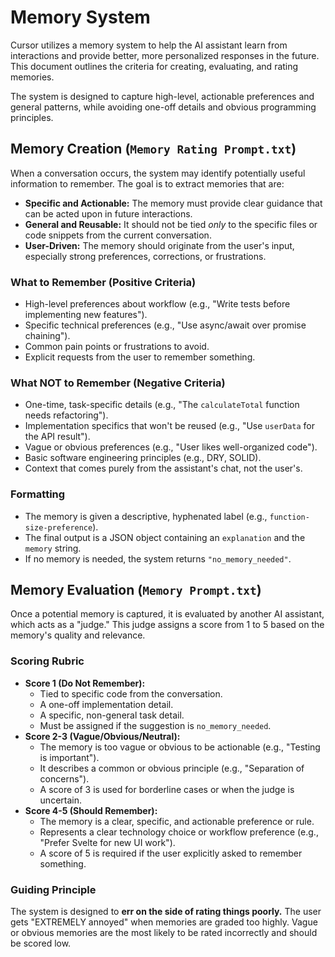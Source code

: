 # Memory System

Cursor utilizes a memory system to help the AI assistant learn from interactions and provide better, more personalized responses in the future. This document outlines the criteria for creating, evaluating, and rating memories.

The system is designed to capture high-level, actionable preferences and general patterns, while avoiding one-off details and obvious programming principles.

## Memory Creation (`Memory Rating Prompt.txt`)

When a conversation occurs, the system may identify potentially useful information to remember. The goal is to extract memories that are:

-   **Specific and Actionable:** The memory must provide clear guidance that can be acted upon in future interactions.
-   **General and Reusable:** It should not be tied *only* to the specific files or code snippets from the current conversation.
-   **User-Driven:** The memory should originate from the user's input, especially strong preferences, corrections, or frustrations.

### What to Remember (Positive Criteria)
-   High-level preferences about workflow (e.g., "Write tests before implementing new features").
-   Specific technical preferences (e.g., "Use async/await over promise chaining").
-   Common pain points or frustrations to avoid.
-   Explicit requests from the user to remember something.

### What NOT to Remember (Negative Criteria)
-   One-time, task-specific details (e.g., "The `calculateTotal` function needs refactoring").
-   Implementation specifics that won't be reused (e.g., "Use `userData` for the API result").
-   Vague or obvious preferences (e.g., "User likes well-organized code").
-   Basic software engineering principles (e.g., DRY, SOLID).
-   Context that comes purely from the assistant's chat, not the user's.

### Formatting
-   The memory is given a descriptive, hyphenated label (e.g., `function-size-preference`).
-   The final output is a JSON object containing an `explanation` and the `memory` string.
-   If no memory is needed, the system returns `"no_memory_needed"`.

## Memory Evaluation (`Memory Prompt.txt`)

Once a potential memory is captured, it is evaluated by another AI assistant, which acts as a "judge." This judge assigns a score from 1 to 5 based on the memory's quality and relevance.

### Scoring Rubric
-   **Score 1 (Do Not Remember):**
    -   Tied to specific code from the conversation.
    -   A one-off implementation detail.
    -   A specific, non-general task detail.
    -   Must be assigned if the suggestion is `no_memory_needed`.
-   **Score 2-3 (Vague/Obvious/Neutral):**
    -   The memory is too vague or obvious to be actionable (e.g., "Testing is important").
    -   It describes a common or obvious principle (e.g., "Separation of concerns").
    -   A score of 3 is used for borderline cases or when the judge is uncertain.
-   **Score 4-5 (Should Remember):**
    -   The memory is a clear, specific, and actionable preference or rule.
    -   Represents a clear technology choice or workflow preference (e.g., "Prefer Svelte for new UI work").
    -   A score of 5 is required if the user explicitly asked to remember something.

### Guiding Principle
The system is designed to **err on the side of rating things poorly.** The user gets "EXTREMELY annoyed" when memories are graded too highly. Vague or obvious memories are the most likely to be rated incorrectly and should be scored low. 